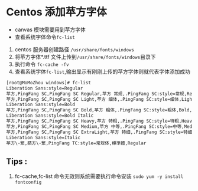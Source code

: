 # Centos 添加苹方字体
- canvas 模块需要用到苹方字体
- 查看系统字体命令`fc-list`
1. centos 服务器创建路径 `/usr/share/fonts/windows`
2. 将苹方字体*.ttf 文件上传到`/usr/share/fonts/windows`目录下
3. 执行命令 `fc-cache -fv` 
4. 查看系统字体`fc-list`,输出显示有刚刚上传的苹方字体则就代表字体添加成功
```sh
[root@MoMoZhou windows]# fc-list
Liberation Sans:style=Regular
苹方,PingFang SC,PingFang SC Regular,苹方 常规,.PingFang SC:style=常规,Regular,Light
苹方,PingFang SC,PingFang SC Light,苹方 细体,.PingFang SC:style=细体,Light,Regular,Thin
Liberation Sans:style=Bold
苹方,PingFang SC,PingFang SC Bold,苹方 粗体,.PingFang SC:style=粗体,Bold,Regular,Medium
Liberation Sans:style=Bold Italic
苹方,PingFang SC,PingFang SC Heavy,苹方 特粗,.PingFang SC:style=特粗,Heavy,Regular,Semibold
苹方,PingFang SC,PingFang SC Medium,苹方 中等,.PingFang SC:style=中等,Medium,Regular
苹方,PingFang SC,PingFang SC ExtraLight,苹方 特细,.PingFang SC:style=特细,ExtraLight,Regular,UltraLight
Liberation Sans:style=Italic
苹方\-繁,蘋方\-繁,PingFang TC:style=常规体,標準體,Regular
```

## Tips :
1. fc-cache,fc-list 命令无效则系统需要执行命令安装 `sudo yum -y install fontconfig`
